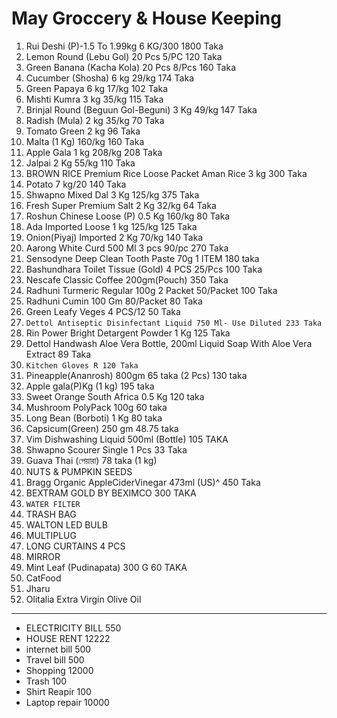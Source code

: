 # May Groccery & House Keeping

1. Rui Deshi (P)-1.5 To 1.99kg 6 KG/300 1800 Taka
2. Lemon Round (Lebu Gol) 20 Pcs 5/PC 120 Taka
3. Green Banana (Kacha Kola) 20 Pcs 8/Pcs 160 Taka
4. Cucumber (Shosha) 6 kg 29/kg 174 Taka
5. Green Papaya 6 kg 17/kg 102 Taka
6. Mishti Kumra 3 kg 35/kg 115 Taka
7. Brinjal Round (Beguun Gol-Beguni) 3 Kg 49/kg 147 Taka
8. Radish (Mula) 2 kg 35/kg 70 Taka
9. Tomato Green 2 kg 96 Taka
10. Malta (1 Kg) 160/kg 160 Taka
11. Apple Gala 1 kg 208/kg 208 Taka
12. Jalpai 2 Kg 55/kg 110 Taka
13. BROWN RICE Premium Rice Loose Packet Aman Rice 3 kg 300 Taka
14. Potato 7 kg/20 140 Taka
15. Shwapno Mixed Dal 3 Kg 125/kg 375 Taka
16. Fresh Super Premium Salt 2 Kg 32/kg 64 Taka
17. Roshun Chinese Loose (P) 0.5 Kg 160/kg 80 Taka
18. Ada Imported Loose 1 kg 125/kg 125 Taka
19. Onion(Piyaj) Imported 2 Kg 70/kg 140 Taka
20. Aarong White Curd 500 Ml 3 pcs 90/pc 270 Taka
21. Sensodyne Deep Clean Tooth Paste 70g 1 ITEM 180 taka
22. Bashundhara Toilet Tissue (Gold) 4 PCS 25/Pcs 100 Taka
23. Nescafe Classic Coffee 200gm(Pouch) 350 Taka
24. Radhuni Turmeric Regular 100g 2 Packet 50/Packet 100 Taka
25. Radhuni Cumin 100 Gm 80/Packet 80 Taka
26. Green Leafy Veges 4 PCS/12 50 Taka
27. `Dettol Antiseptic Disinfectant Liquid 750 Ml- Use Diluted 233 Taka`
28. Rin Power Bright Detargent Powder 1 Kg 125 Taka
29. Dettol Handwash Aloe Vera Bottle, 200ml Liquid Soap With Aloe Vera Extract 89 Taka
30. `Kitchen Gloves R 120 Taka`
31. Pineapple(Ananrosh) 800gm 65 taka (2 Pcs) 130 taka
32. Apple gala(P)Kg (1 kg) 195 taka
33. Sweet Orange South Africa 0.5 Kg 120 taka
34. Mushroom PolyPack 100g 60 taka
35. Long Bean (Borboti) 1 Kg 80 taka
36. Capsicum(Green) 250 gm 48.75 taka
37. Vim Dishwashing Liquid 500ml (Bottle) 105 TAKA
38. Shwapno Scourer Single 1 Pcs 33 Taka
39. Guava Thai (পেয়ারা) 78 taka (1 kg)
40. NUTS & PUMPKIN SEEDS
41. Bragg Organic AppleCiderVinegar 473ml (US)^ 450 Taka
42. BEXTRAM GOLD BY BEXIMCO 300 TAKA
43. `WATER FILTER`
44. TRASH BAG
45. WALTON LED BULB
46. MULTIPLUG
47. LONG CURTAINS 4 PCS
48. MIRROR
49. Mint Leaf (Pudinapata) 300 G 60 TAKA
50. CatFood 
51. Jharu
52. Olitalia Extra Virgin Olive Oil

---
- ELECTRICITY BILL 550
- HOUSE RENT 12222
- internet bill 500
- Travel bill 500
- Shopping 12000
- Trash 100
- Shirt Reapir 100
- Laptop repair 10000
